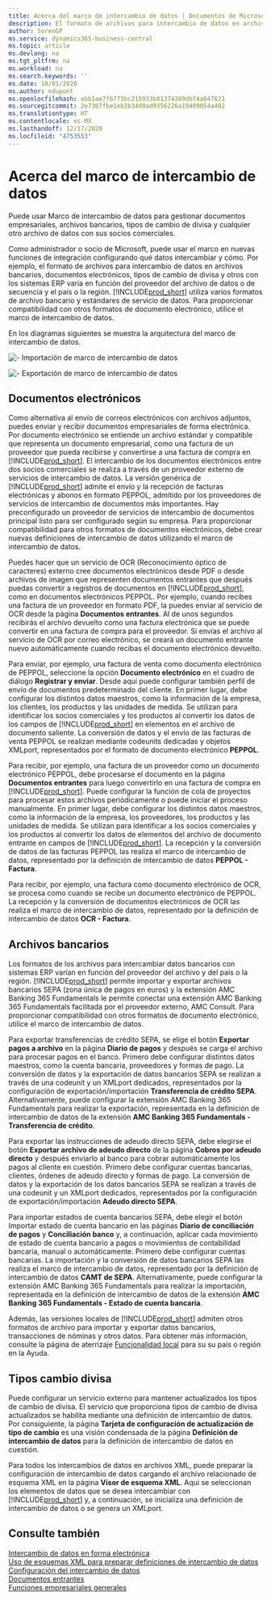 ```yaml
---
title: Acerca del marco de intercambio de datos | Documentos de Microsoft
description: El formato de archivos para intercambio de datos en archivos bancarios, documentos electrónicos, tipos de cambio de divisa y otros con los sistemas ERP varía en función del proveedor del archivo de datos o de secuencia y el país o la región.
author: SorenGP
ms.service: dynamics365-business-central
ms.topic: article
ms.devlang: na
ms.tgt_pltfrm: na
ms.workload: na
ms.search.keywords: ''
ms.date: 10/01/2020
ms.author: edupont
ms.openlocfilehash: ebb1ae7fb775bc215933b81374309dbf4a047621
ms.sourcegitcommit: 2e7307fbe1eb3b34d0ad9356226a19409054a402
ms.translationtype: HT
ms.contentlocale: es-MX
ms.lasthandoff: 12/17/2020
ms.locfileid: "4753553"
---
```

# <a name="about-the-data-exchange-framework"></a>Acerca del marco de intercambio de datos

Puede usar Marco de intercambio de datos para gestionar documentos empresariales, archivos bancarios, tipos de cambio de divisa y cualquier otro archivo de datos con sus socios comerciales.

Como administrador o socio de Microsoft, puede usar el marco en nuevas funciones de integración configurando qué datos intercambiar y cómo. Por ejemplo, el formato de archivos para intercambio de datos en archivos bancarios, documentos electrónicos, tipos de cambio de divisa y otros con los sistemas ERP varía en función del proveedor del archivo de datos o de secuencia y el país o la región. [!INCLUDE[prod_short](includes/prod_short.md)] utiliza varios formatos de archivo bancario y estándares de servicio de datos. Para proporcionar compatibilidad con otros formatos de documento electrónico, utilice el marco de intercambio de datos.

 En los diagramas siguientes se muestra la arquitectura del marco de intercambio de datos.  

 ![&#45; Importación de marco de intercambio de datos](media/across-data-exchange/dataexchangeframework_import.png)  

 ![&#45; Exportación de marco de intercambio de datos](media/across-data-exchange/dataexchangeframework_export.png)  

## <a name="electronic-documents"></a>Documentos electrónicos

Como alternativa al envío de correos electrónicos con archivos adjuntos, puedes enviar y recibir documentos empresariales de forma electrónica. Por documento electrónico se entiende un archivo estándar y compatible que representa un documento empresarial, como una factura de un proveedor que pueda recibirse y convertirse a una factura de compra en [!INCLUDE[prod_short](includes/prod_short.md)]. El intercambio de los documentos electrónicos entre dos socios comerciales se realiza a través de un proveedor externo de servicios de intercambio de datos. La versión genérica de [!INCLUDE[prod_short](includes/prod_short.md)] admite el envío y la recepción de facturas electrónicas y abonos en formato PEPPOL, admitido por los proveedores de servicios de intercambio de documentos más importantes. Hay preconfigurado un proveedor de servicios de intercambio de documentos principal listo para ser configurado según su empresa. Para proporcionar compatibilidad para otros formatos de documentos electrónicos, debe crear nuevas definiciones de intercambio de datos utilizando el marco de intercambio de datos.  

 Puedes hacer que un servicio de OCR (Reconocimiento óptico de caracteres) externo cree documentos electrónicos desde PDF o desde archivos de imagen que representen documentos entrantes que después puedas convertir a registros de documentos en [!INCLUDE[prod_short](includes/prod_short.md)], como en documentos electrónicos PEPPOL. Por ejemplo, cuando recibes una factura de un proveedor en formato PDF, la puedes enviar al servicio de OCR desde la página **Documentos entrantes**. Al de unos segundos recibirás el archivo devuelto como una factura electrónica que se puede convertir en una factura de compra para el proveedor. Si envías el archivo al servicio de OCR por correo electrónico, se creará un documento entrante nuevo automáticamente cuando recibas el documento electrónico devuelto.  

 Para enviar, por ejemplo, una factura de venta como documento electrónico de PEPPOL, seleccione la opción **Documento electrónico** en el cuadro de diálogo **Registrar y enviar**. Desde aquí puede configurar también perfil de envío de documentos predeterminado del cliente. En primer lugar, debe configurar los distintos datos maestros, como la información de la empresa, los clientes, los productos y las unidades de medida. Se utilizan para identificar los socios comerciales y los productos al convertir los datos de los campos de [!INCLUDE[prod_short](includes/prod_short.md)] en elementos en el archivo de documento saliente. La conversión de datos y el envío de las facturas de venta PEPPOL se realizan mediante codeunits dedicadas y objetos XMLport, representados por el formato de documento electrónico **PEPPOL**.  

 Para recibir, por ejemplo, una factura de un proveedor como un documento electrónico PEPPOL, debe procesarse el documento en la página **Documentos entrantes** para luego convertirlo en una factura de compra en [!INCLUDE[prod_short](includes/prod_short.md)]. Puede configurar la función de cola de proyectos para procesar estos archivos periódicamente o puede iniciar el proceso manualmente. En primer lugar, debe configurar los distintos datos maestros, como la información de la empresa, los proveedores, los productos y las unidades de medida. Se utilizan para identificar a los socios comerciales y los productos al convertir los datos de elementos del archivo de documento entrante en campos de [!INCLUDE[prod_short](includes/prod_short.md)]. La recepción y la conversión de datos de las facturas PEPPOL las realiza el marco de intercambio de datos, representado por la definición de intercambio de datos **PEPPOL - Factura**.  

  Para recibir, por ejemplo, una factura como documento electrónico de OCR, se procesa como cuando se recibe un documento electrónico de PEPPOL. La recepción y la conversión de documentos electrónicos de OCR las realiza el marco de intercambio de datos, representado por la definición de intercambio de datos **OCR - Factura**.  

## <a name="bank-files"></a>Archivos bancarios

Los formatos de los archivos para intercambiar datos bancarios con sistemas ERP varían en función del proveedor del archivo y del país o la región. [!INCLUDE[prod_short](includes/prod_short.md)] permite importar y exportar archivos bancarios SEPA (zona única de pagos en euros) y la extensión AMC Banking 365 Fundamentals le permite conectar una extensión AMC Banking 365 Fundamentals facilitada por el proveedor externo, AMC Consult. Para proporcionar compatibilidad con otros formatos de documento electrónico, utilice el marco de intercambio de datos.  

Para exportar transferencias de crédito SEPA, se elige el botón **Exportar pagos a archivo** en la página **Diario de pagos** y después se carga el archivo para procesar pagos en el banco. Primero debe configurar distintos datos maestros, como la cuenta bancaria, proveedores y formas de pago. La conversión de datos y la exportación de datos bancarios SEPA se realizan a través de una codeunit y un XMLport dedicados, representados por la configuración de exportación/importación **Transferencia de crédito SEPA**. Alternativamente, puede configurar la extensión AMC Banking 365 Fundamentals para realizar la exportación, representada en la definición de intercambio de datos de la extensión **AMC Banking 365 Fundamentals - Transferencia de crédito**.  

 Para exportar las instrucciones de adeudo directo SEPA, debe elegirse el botón **Exportar archivo de adeudo directo** de la página **Cobros por adeudo directo** y después enviarlo al banco para cobrar automáticamente los pagos al cliente en cuestión. Primero debe configurar cuentas bancarias, clientes, órdenes de adeudo directo y formas de pago. La conversión de datos y la exportación de los datos bancarios SEPA se realizan a través de una codeunit y un XMLport dedicados, representados por la configuración de exportación/importación **Adeudo directo SEPA**.  

 Para importar estados de cuenta bancarios SEPA, debe elegir el botón Importar estado de cuenta bancario en las páginas **Diario de conciliación de pagos** y **Conciliación banco** y, a continuación, aplicar cada movimiento de estado de cuenta bancario a pagos o movimientos de contabilidad bancaria, manual o automáticamente. Primero debe configurar cuentas bancarias. La importación y la conversión de datos bancarios SEPA las realiza el marco de intercambio de datos, representado por la definición de intercambio de datos **CAMT de SEPA**. Alternativamente, puede configurar la extensión AMC Banking 365 Fundamentals para realizar la importación, representada en la definición de intercambio de datos de la extensión **AMC Banking 365 Fundamentals - Estado de cuenta bancaria**.  

 Además, las versiones locales de [!INCLUDE[prod_short](includes/prod_short.md)] admiten otros formatos de archivo para importar y exportar datos bancarios, transacciones de nóminas y otros datos. Para obtener más información, consulte la página de aterrizaje [Funcionalidad local](about-localization.md) para su su país o región en la Ayuda.  

## <a name="currency-exchange-rates"></a>Tipos cambio divisa

Puede configurar un servicio externo para mantener actualizados los tipos de cambio de divisa. El servicio que proporciona tipos de cambio de divisa actualizados se habilita mediante una definición de intercambio de datos. Por consiguiente, la página **Tarjeta de configuración de actualización de tipo de cambio** es una visión condensada de la página **Definición de intercambio de datos** para la definición de intercambio de datos en cuestión.  

Para todos los intercambios de datos en archivos XML, puede preparar la configuración de intercambio de datos cargando el archivo relacionado de esquema XML en la página **Visor de esquema XML**. Aquí se seleccionan los elementos de datos que se desea intercambiar con [!INCLUDE[prod_short](includes/prod_short.md)] y, a continuación, se inicializa una definición de intercambio de datos o se genera un XMLport.

## <a name="see-also"></a>Consulte también

[Intercambio de datos en forma electrónica](across-data-exchange.md)  
[Uso de esquemas XML para preparar definiciones de intercambio de datos](across-how-to-use-xml-schemas-to-prepare-data-exchange-definitions.md)  
[Configuración del intercambio de datos](across-set-up-data-exchange.md)  
[Documentos entrantes](across-income-documents.md)  
[Funciones empresariales generales](ui-across-business-areas.md)  
